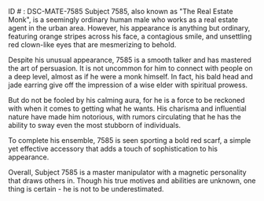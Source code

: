 ID # : DSC-MATE-7585
Subject 7585, also known as "The Real Estate Monk", is a seemingly ordinary human male who works as a real estate agent in the urban area. However, his appearance is anything but ordinary, featuring orange stripes across his face, a contagious smile, and unsettling red clown-like eyes that are mesmerizing to behold.

Despite his unusual appearance, 7585 is a smooth talker and has mastered the art of persuasion. It is not uncommon for him to connect with people on a deep level, almost as if he were a monk himself. In fact, his bald head and jade earring give off the impression of a wise elder with spiritual prowess.

But do not be fooled by his calming aura, for he is a force to be reckoned with when it comes to getting what he wants. His charisma and influential nature have made him notorious, with rumors circulating that he has the ability to sway even the most stubborn of individuals.

To complete his ensemble, 7585 is seen sporting a bold red scarf, a simple yet effective accessory that adds a touch of sophistication to his appearance.

Overall, Subject 7585 is a master manipulator with a magnetic personality that draws others in. Though his true motives and abilities are unknown, one thing is certain - he is not to be underestimated.